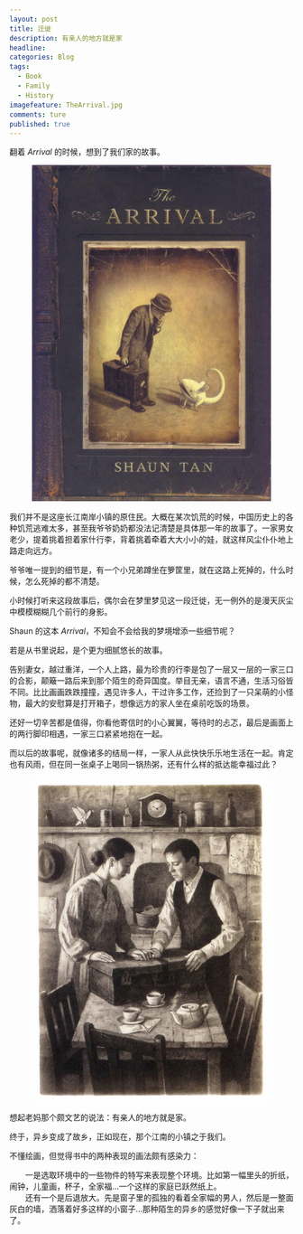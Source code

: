 ```yaml
---
layout: post
title: 迁徙
description: 有亲人的地方就是家
headline: 
categories: Blog  
tags: 
  - Book
  - Family 
  - History 
imagefeature: TheArrival.jpg
comments: ture  
published: true  
---
```



翻着 *Arrival* 的时候，想到了我们家的故事。 

<figure>
	<img src="/images/TheArrival/TheArrival1.jpg">
</figure>

我们并不是这座长江南岸小镇的原住民。大概在某次饥荒的时候，中国历史上的各种饥荒逃难太多，甚至我爷爷奶奶都没法记清楚是具体那一年的故事了。一家男女老少，提着挑着担着家什行李，背着挑着牵着大大小小的娃，就这样风尘仆仆地上路走向远方。 

爷爷唯一提到的细节是，有一个小兄弟蹲坐在箩筐里，就在这路上死掉的，什么时候，怎么死掉的都不清楚。 

小时候打听来这段故事后，偶尔会在梦里梦见这一段迁徙，无一例外的是漫天灰尘中模模糊糊几个前行的身影。 

Shaun 的这本 *Arrival*，不知会不会给我的梦境增添一些细节呢？ 

若是从书里说起，是个更为细腻悠长的故事。 

告别妻女，越过重洋，一个人上路，最为珍贵的行李是包了一层又一层的一家三口的合影，颠簸一路后来到那个陌生的奇异国度。举目无亲，语言不通，生活习俗皆不同。比比画画跌跌撞撞，遇见许多人，干过许多工作，还捡到了一只呆萌的小怪物，最大的安慰算是打开箱子，想像远方的家人坐在桌前吃饭的场景。 

还好一切辛苦都是值得，你看他寄信时的小心翼翼，等待时的忐忑，最后是画面上的两行脚印相遇，一家三口紧紧地抱在一起。 

而以后的故事呢，就像诸多的结局一样，一家人从此快快乐乐地生活在一起。肯定也有风雨，但在同一张桌子上喝同一锅热粥，还有什么样的抵达能幸福过此？ 

<figure>
	<img src="/images/TheArrival/TheArrival2.jpg">
</figure>

想起老妈那个颇文艺的说法：有亲人的地方就是家。 

终于，异乡变成了故乡，正如现在，那个江南的小镇之于我们。 

不懂绘画，但觉得书中的两种表现的画法颇有感染力： 

　　一是选取环境中的一些物件的特写来表现整个环境。比如第一幅里头的折纸，闹钟，儿童画，杯子，全家福…一个这样的家庭已跃然纸上。   
　　还有一个是后退放大。先是窗子里的孤独的看着全家幅的男人，然后是一整面灰白的墙，洒落着好多这样的小窗子…那种陌生的异乡的感觉好像一下子就出来了。  